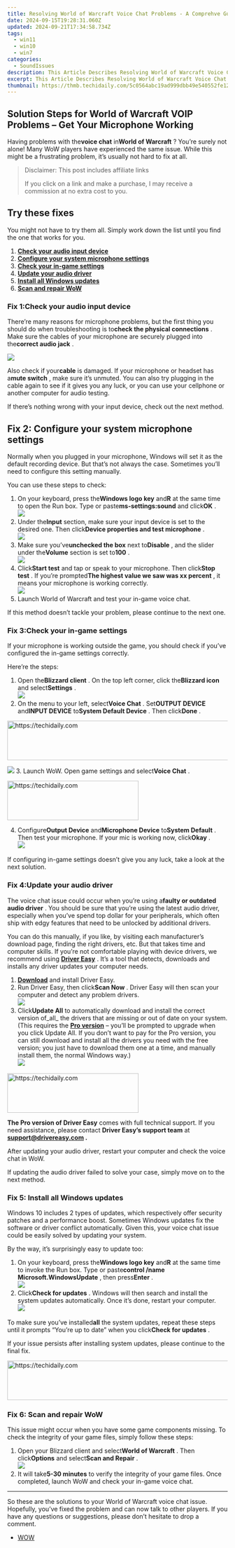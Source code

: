 ```yaml
---
title: Resolving World of Warcraft Voice Chat Problems - A Comprehve Guide for Gamers
date: 2024-09-15T19:28:31.060Z
updated: 2024-09-21T17:34:58.734Z
tags:
  - win11
  - win10
  - win7
categories:
  - SoundIssues
description: This Article Describes Resolving World of Warcraft Voice Chat Problems - A Comprehve Guide for Gamers
excerpt: This Article Describes Resolving World of Warcraft Voice Chat Problems - A Comprehve Guide for Gamers
thumbnail: https://thmb.techidaily.com/5c0564abc19ad999dbb49e540552fe121e13db8ef37145c72c3f59363b043c6a.jpg
---
```


## Solution Steps for World of Warcraft VOIP Problems – Get Your Microphone Working

Having problems with the**voice chat** in**World of Warcraft** ? You’re surely not alone! Many WoW players have experienced the same issue. While this might be a frustrating problem, it’s usually not hard to fix at all.

>  Disclaimer: This post includes affiliate links
>
>  If you click on a link and make a purchase, I may receive a commission at no extra cost to you.
>

## Try these fixes

 You might not have to try them all. Simply work down the list until you find the one that works for you.

1. [**Check your audio input device**](https://tools.techidaily.com/drivereasy/download/)
2. [**Configure your system microphone settings**](https://tools.techidaily.com/drivereasy/download/)
3. [**Check your in-game settings**](https://tools.techidaily.com/drivereasy/download/)
4. [**Update your audio driver**](https://tools.techidaily.com/drivereasy/download/)
5. [**Install all Windows updates**](https://tools.techidaily.com/drivereasy/download/)
6. **[Scan and repair WoW](https://tools.techidaily.com/drivereasy/download/)**

### Fix 1:**Check your audio input device**

 There’re many reasons for microphone problems, but the first thing you should do when troubleshooting is to**check the physical connections** . Make sure the cables of your microphone are securely plugged into the**correct audio jack** .

![](https://images.drivereasy.com/wp-content/uploads/2020/09/audio-ports.jpg)

 Also check if your**cable** is damaged. If your microphone or headset has a**mute switch** , make sure it’s unmuted. You can also try plugging in the cable again to see if it gives you any luck, or you can use your cellphone or another computer for audio testing.

 If there’s nothing wrong with your input device, check out the next method.

## Fix 2: Configure your system microphone settings

 Normally when you plugged in your microphone, Windows will set it as the default recording device. But that’s not always the case. Sometimes you’ll need to configure this setting manually.

You can use these steps to check:

1. On your keyboard, press the**Windows logo key** and**R** at the same time to open the Run box. Type or paste**ms-settings:sound** and click**OK** .  
![](https://images.drivereasy.com/wp-content/uploads/2020/09/run-ms-settings-sound.jpg)
2. Under the**Input** section, make sure your input device is set to the desired one. Then click**Device properties and test microphone** .  
![](https://images.drivereasy.com/wp-content/uploads/2020/09/input-device.jpg)
3. Make sure you’ve**unchecked the box** next to**Disable** , and the slider under the**Volume** section is set to**100** .  
![](https://images.drivereasy.com/wp-content/uploads/2020/09/device-properties-and-test-microphone.jpg)
4. Click**Start test** and tap or speak to your microphone. Then click**Stop test** . If you’re prompted**The highest value we saw was xx percent** , it means your microphone is working correctly.  
![](https://images.drivereasy.com/wp-content/uploads/2020/09/test-mic-new.jpg)
5. Launch World of Warcraft and test your in-game voice chat.

 If this method doesn’t tackle your problem, please continue to the next one.

### Fix 3:**Check your in-game settings**

 If your microphone is working outside the game, you should check if you’ve configured the in-game settings correctly.

Here’re the steps:

1. Open the**Blizzard client** . On the top left corner, click the**Blizzard icon** and select**Settings** .  
![](https://images.drivereasy.com/wp-content/uploads/2020/09/blizzard-client.jpg)
2. On the menu to your left, select**Voice Chat** . Set**OUTPUT DEVICE** and**INPUT DEVICE** to**System Default Device** . Then click**Done** .  

<!-- affiliate ads begin -->
<a href="https://aligracehair.sjv.io/c/5597632/1934258/19272" target="_top" id="1934258">
  <img src="//a.impactradius-go.com/display-ad/19272-1934258" border="0" alt="https://techidaily.com" width="728" height="90"/>
</a>
<img height="0" width="0" src="https://aligracehair.sjv.io/i/5597632/1934258/19272" style="position:absolute;visibility:hidden;" border="0" />
<!-- affiliate ads end -->

![](https://images.drivereasy.com/wp-content/uploads/2020/09/blizzard-voice-chat.jpg)
3. Launch WoW. Open game settings and select**Voice Chat** .

<!-- affiliate ads begin -->
<a href="https://aligracehair.sjv.io/c/5597632/1883998/19272" target="_top" id="1883998">
  <img src="//a.impactradius-go.com/display-ad/19272-1883998" border="0" alt="https://techidaily.com" width="300" height="90"/>
</a>
<img height="0" width="0" src="https://aligracehair.sjv.io/i/5597632/1883998/19272" style="position:absolute;visibility:hidden;" border="0" />
<!-- affiliate ads end -->

4. Configure**Output Device** and**Microphone Device** to**System Default** . Then test your microphone. If your mic is working now, click**Okay** .  
![](https://images.drivereasy.com/wp-content/uploads/2020/09/wow-in-game-voice-chat.jpg)

 If configuring in-game settings doesn’t give you any luck, take a look at the next solution.

### Fix 4:**Update your audio driver**

 The voice chat issue could occur when you’re using a**faulty or outdated audio driver** . You should be sure that you’re using the latest audio driver, especially when you’ve spend top dollar for your peripherals, which often ship with edgy features that need to be unlocked by additional drivers.

 You can do this manually, if you like, by visiting each manufacturer’s download page, finding the right drivers, etc. But that takes time and computer skills. If you’re not comfortable playing with device drivers, we recommend using **[Driver Easy](https://tools.techidaily.com/drivereasy/download/)**  . It’s a tool that detects, downloads and installs any driver updates your computer needs.

1. [**Download**](https://tools.techidaily.com/drivereasy/download/) and install Driver Easy.
2. Run Driver Easy, then click**Scan Now** . Driver Easy will then scan your computer and detect any problem drivers.  
![](https://images.drivereasy.com/wp-content/uploads/2020/08/Scan-now.jpg)
3. Click**Update All** to automatically download and install the correct version of_all_ the drivers that are missing or out of date on your system.  
 (This requires the **[Pro version](https://tools.techidaily.com/drivereasy/download/)**  – you’ll be prompted to upgrade when you click Update All. If you don’t want to pay for the Pro version, you can still download and install all the drivers you need with the free version; you just have to download them one at a time, and manually install them, the normal Windows way.)  
![](https://images.drivereasy.com/wp-content/uploads/2020/09/de-pro-update-audio-bluetooth-usb-unifying.jpg)

<!-- affiliate ads begin -->
<a href="https://laganoo.pxf.io/c/5597632/1528681/16446" target="_top" id="1528681">
  <img src="//a.impactradius-go.com/display-ad/16446-1528681" border="0" alt="https://techidaily.com" width="300" height="90"/>
</a>
<img height="0" width="0" src="https://laganoo.pxf.io/i/5597632/1528681/16446" style="position:absolute;visibility:hidden;" border="0" />
<!-- affiliate ads end -->

**The Pro version of Driver Easy** comes with full technical support. If you need assistance, please contact **Driver Easy’s support team** at **[support@drivereasy.com](https://tools.techidaily.com/drivereasy/download/) .**

 After updating your audio driver, restart your computer and check the voice chat in WoW.

 If updating the audio driver failed to solve your case, simply move on to the next method.

### Fix 5: Install all Windows updates

 Windows 10 includes 2 types of updates, which respectively offer security patches and a performance boost. Sometimes Windows updates fix the software or driver conflict automatically. Given this, your voice chat issue could be easily solved by updating your system.

By the way, it’s surprisingly easy to update too:

1. On your keyboard, press the**Windows logo key** and**R** at the same time to invoke the Run box. Type or paste**control /name Microsoft.WindowsUpdate** , then press**Enter** .  
![](https://images.drivereasy.com/wp-content/uploads/2020/09/run-windows-update.jpg)
2. Click**Check for updates** . Windows will then search and install the system updates automatically. Once it’s done, restart your computer.  
![](https://images.drivereasy.com/wp-content/uploads/2020/08/windows-security-update-click-check-for-update.jpg)

 To make sure you’ve installed**all** the system updates, repeat these steps until it prompts “You’re up to date” when you click**Check for updates** .

 If your issue persists after installing system updates, please continue to the final fix.

<!-- affiliate ads begin -->
<a href="https://electronicx.pxf.io/c/5597632/1167086/14483" target="_top" id="1167086">
  <img src="//a.impactradius-go.com/display-ad/14483-1167086" border="0" alt="https://techidaily.com" width="728" height="90"/>
</a>
<img height="0" width="0" src="https://electronicx.pxf.io/i/5597632/1167086/14483" style="position:absolute;visibility:hidden;" border="0" />
<!-- affiliate ads end -->

### Fix 6: Scan and repair WoW

 This issue might occur when you have some game components missing. To check the integrity of your game files, simply follow these steps:

1. Open your Blizzard client and select**World of Warcraft** . Then click**Options** and select**Scan and Repair** .  
![](https://images.drivereasy.com/wp-content/uploads/2020/09/blizzard-wow-scan-and-repair-1.jpg)
2. It will take**5-30 minutes** to verify the integrity of your game files. Once completed, launch WoW and check your in-game voice chat.

---

 So these are the solutions to your World of Warcraft voice chat issue. Hopefully, you’ve fixed the problem and can now talk to other players. If you have any questions or suggestions, please don’t hesitate to drop a comment.

* [WOW](https://tools.techidaily.com/drivereasy/download/)

<ins class="adsbygoogle"
     style="display:block"
     data-ad-format="autorelaxed"
     data-ad-client="ca-pub-7571918770474297"
     data-ad-slot="1223367746"></ins>

<ins class="adsbygoogle"
     style="display:block"
     data-ad-client="ca-pub-7571918770474297"
     data-ad-slot="8358498916"
     data-ad-format="auto"
     data-full-width-responsive="true"></ins>



